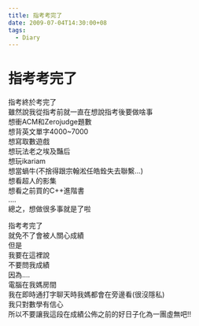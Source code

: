 ```yaml
---
title: 指考考完了
date: 2009-07-04T14:30:00+08
tags:
  - Diary
---
```

# 指考考完了

指考終於考完了  
雖然說我從指考前就一直在想說指考後要做啥事  
想衝ACM和Zerojudge題數  
想背英文單字4000~7000  
想寫取數遊戲  
想玩法老之埃及豔后  
想玩ikariam  
想當蝸牛(不捨得跟宗翰淞任皓銓失去聯繫...)  
想看超人的影集  
想看之前買的C++進階書  
....  
總之，想做很多事就是了啦

指考考完了  
就免不了會被人關心成績  
但是  
我要在這裡說  
不要問我成績  
因為....  
電腦在我媽房間  
我在即時通打字聊天時我媽都會在旁邊看(很沒隱私)  
我只對數學有信心  
所以不要讓我這段在成績公佈之前的好日子化為一團虛無吧!!
